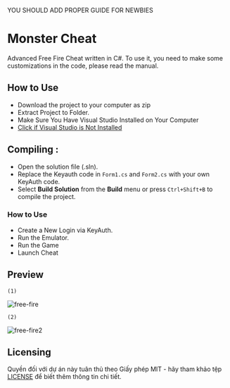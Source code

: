 YOU SHOULD ADD PROPER GUIDE FOR NEWBIES

# Monster Cheat

Advanced Free Fire Cheat written in C#. To use it, you need to make some customizations in the code, please read the manual.

## How to Use

- Download the project to your computer as zip
- Extract Project to Folder.
- Make Sure You Have Visual Studio Installed on Your Computer
- [Click if Visual Studio is Not Installed](https://visualstudio.microsoft.com/en/thank-you-downloading-visual-studio/?sku=Community&channel=Release&version=VS2022&source=VSLandingPage&passive=false&cid=2030)

## Compiling :

- Open the solution file (.sln).
- Replace the Keyauth code in `Form1.cs` and `Form2.cs` with your own KeyAuth code.
- Select **Build Solution** from the **Build** menu or press `Ctrl+Shift+B` to compile the project.

### How to Use

- Create a New Login via KeyAuth.
- Run the Emulator.
- Run the Game
- Launch Cheat

## Preview

`(1)`

![free-fire](https://github.com/user-attachments/assets/14329192-866f-4478-8846-5c235de850d4)

`(2)`

![free-fire2](https://github.com/user-attachments/assets/c753da29-9e96-4c1c-a8c1-c4588e220ef0)

## Licensing

Quyền đối với dự án này tuân thủ theo Giấy phép MIT - hãy tham khảo tệp [LICENSE](/LICENSE) để biết thêm thông tin chi tiết.
